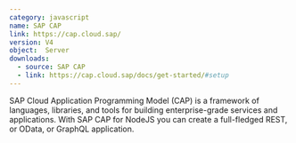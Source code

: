 ```yaml
---
category: javascript
name: SAP CAP
link: https://cap.cloud.sap/
version: V4
object:  Server
downloads:
  - source: SAP CAP
  - link: https://cap.cloud.sap/docs/get-started/#setup
---
```

SAP Cloud Application Programming Model (CAP) is a framework of languages, libraries, and tools for building enterprise-grade services and applications. With SAP CAP for NodeJS you can create a full-fledged REST, or OData, or GraphQL application. 
